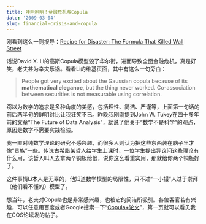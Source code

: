 ```yaml
---
title: 哇哈哈哈！金融危机与Copula
date: '2009-03-04'
slug: financial-crisis-and-copula
---
```


刚看到这么一则报导：[Recipe for Disaster: The Formula That Killed Wall Street](http://www.wired.com/techbiz/it/magazine/17-03/wp_quant)

话说David X. Li的高斯Copula模型毁了华尔街，进而导致全面金融危机，真是好笑，老夫甚为幸灾乐祸。看看Li的维基页面，其中有这么一句旁白：


> People got very excited about the Gaussian copula because of its **mathematical elegance**, but the thing never worked. Co-association between securities is not measurable using correlation.


窃以为数学的追求是多种角度的美感，包括理性、简洁、严谨等，上面第一句话的前后两半句的鲜明对比让我狂笑不已。昨晚我刚刚提到John W. Tukey在四十多年前的文章“The Future of Data Analysis”，就说了他关于“数学不是科学”的观点，原因是数学不需要实践检验。

我一直对纯数学理论的研究不感兴趣，而很多人则认为把这些东西装在脑子里才像“贵族”一些。传说古希腊某哲人给学生上课时，一位学生提出异议问这些理论有什么用，该哲人叫人去拿两个铜板给他，说你这么看重实用，那就给你两个铜板好了。

这件事情Li本人是无辜的，他知道数学模型的局限性，只不过“一小撮”人过于崇拜（他们看不懂的）模型了。

想当年，老夫对Copula也是非常感兴趣，也被它的简洁所吸引。各位客官若有兴趣，可以任意用百度或者Google搜索一下“[Copula+论文](http://www.google.cn/search?ie=utf-8&oe=UTF-8&hl=zh-CN&q=copula+%E8%AE%BA%E6%96%87)”，第一页就可以看见我在COS论坛发的帖子。

